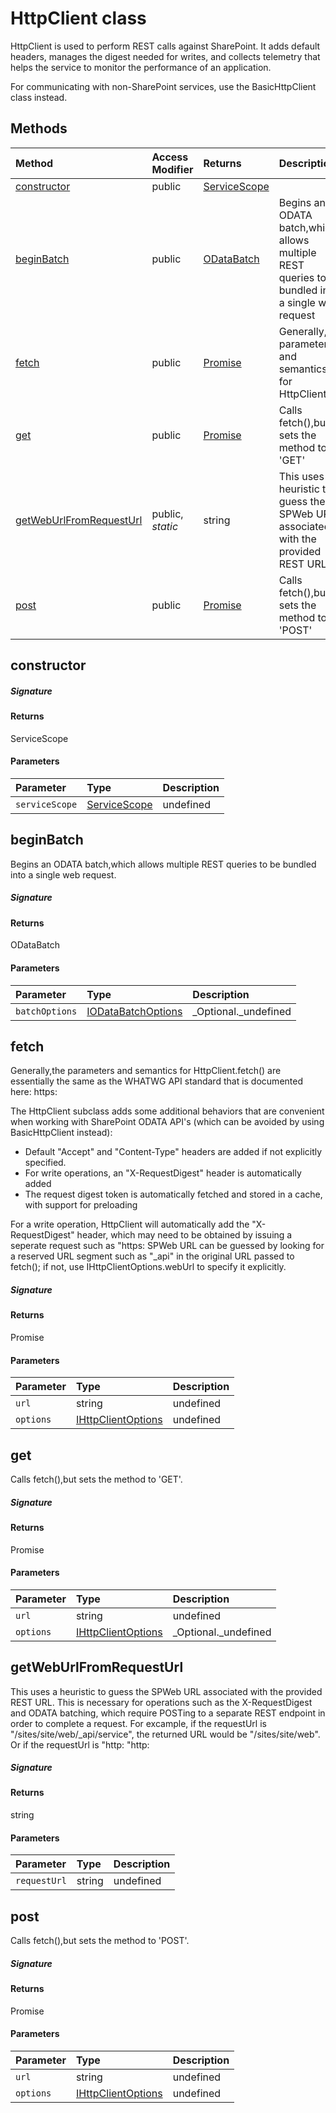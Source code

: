 # HttpClient class





HttpClient is used to perform REST calls against SharePoint. It adds default 
headers, manages the digest needed for writes, and collects telemetry that 
helps the service to monitor the performance of an application. 
 
For communicating with non-SharePoint services, use the BasicHttpClient 
class instead.






## Methods

| Method	   | Access Modifier | Returns	| Description|
|:-------------|:----|:-------|:-----------|
|[constructor](#constructor~3egg9)     | public | [ServiceScope](ServiceScope.md) |  |
|[beginBatch](#beginbatch~p9ym9)     | public | [ODataBatch](ODataBatch.md) | Begins an ODATA batch,which allows multiple REST queries to be bundled into  a single web request |
|[fetch](#fetch~ekuc9)     | public | [Promise<Response>](Promise.md) | Generally,the parameters and semantics for HttpClient |
|[get](#get~xkvg9)     | public | [Promise<Response>](Promise.md) | Calls fetch(),but sets the method to 'GET' |
|[getWebUrlFromRequestUrl](#getweburlfromrequesturl~tja09)     | public, _static_ | string | This uses a heuristic to guess the SPWeb URL associated with the provided  REST URL |
|[post](#post~1dus9)     | public | [Promise<Response>](Promise.md) | Calls fetch(),but sets the method to 'POST' |




## constructor



##### Signature

#### Returns
ServiceScope

#### Parameters


| Parameter	   | Type    | Description |
|:-------------|:---------------|:------------|
| `serviceScope`    | [ServiceScope](ServiceScope.md) | undefined |


## beginBatch

Begins an ODATA batch,which allows multiple REST queries to be bundled into 
a single web request.

##### Signature

#### Returns
ODataBatch

#### Parameters


| Parameter	   | Type    | Description |
|:-------------|:---------------|:------------|
| `batchOptions`    | [IODataBatchOptions](IODataBatchOptions.md) | _Optional._undefined |


## fetch

Generally,the parameters and semantics for HttpClient.fetch() are essentially 
the same as the WHATWG API standard that is documented here: 
https: 
 
The HttpClient subclass adds some additional behaviors that are convenient when 
working with SharePoint ODATA API's (which can be avoided by using 
BasicHttpClient instead): 
- Default "Accept" and "Content-Type" headers are added if not explicitly specified. 
- For write operations, an "X-RequestDigest" header is automatically added 
- The request digest token is automatically fetched and stored in a cache, with 
support for preloading 
 
For a write operation, HttpClient will automatically add the "X-RequestDigest" 
header, which may need to be obtained by issuing a seperate request such as 
"https: 
SPWeb URL can be guessed by looking for a reserved URL segment such as "_api" 
in the original URL passed to fetch(); if not, use IHttpClientOptions.webUrl 
to specify it explicitly. 


##### Signature

#### Returns
Promise<Response>

#### Parameters


| Parameter	   | Type    | Description |
|:-------------|:---------------|:------------|
| `url`    | string | undefined |
| `options`    | [IHttpClientOptions](IHttpClientOptions.md) | undefined |


## get

Calls fetch(),but sets the method to 'GET'.

##### Signature

#### Returns
Promise<Response>

#### Parameters


| Parameter	   | Type    | Description |
|:-------------|:---------------|:------------|
| `url`    | string | undefined |
| `options`    | [IHttpClientOptions](IHttpClientOptions.md) | _Optional._undefined |


## getWebUrlFromRequestUrl

This uses a heuristic to guess the SPWeb URL associated with the provided 
REST URL. This is necessary for operations such as the X-RequestDigest 
and ODATA batching, which require POSTing to a separate REST endpoint 
in order to complete a request. 
For excample, if the requestUrl is "/sites/site/web/_api/service", 
the returned URL would be "/sites/site/web". Or if the requestUrl 
is "http: 
"http:

##### Signature

#### Returns
string

#### Parameters


| Parameter	   | Type    | Description |
|:-------------|:---------------|:------------|
| `requestUrl`    | string | undefined |


## post

Calls fetch(),but sets the method to 'POST'.

##### Signature

#### Returns
Promise<Response>

#### Parameters


| Parameter	   | Type    | Description |
|:-------------|:---------------|:------------|
| `url`    | string | undefined |
| `options`    | [IHttpClientOptions](IHttpClientOptions.md) | undefined |

